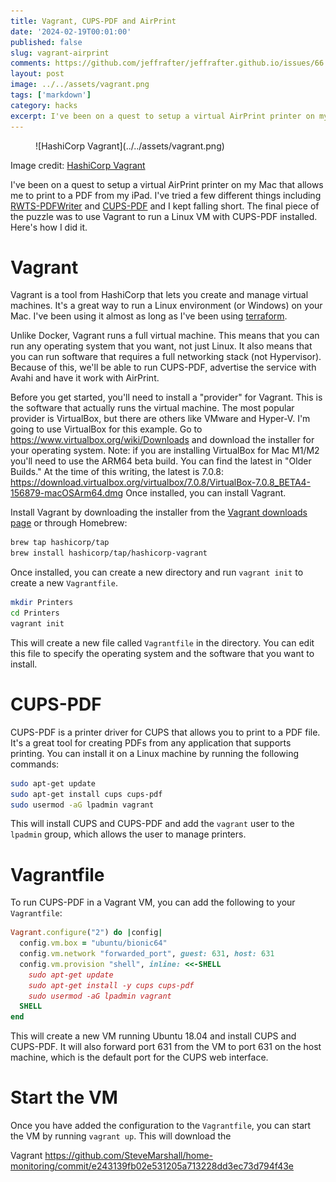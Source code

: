 ```yaml
---
title: Vagrant, CUPS-PDF and AirPrint
date: '2024-02-19T00:01:00'
published: false
slug: vagrant-airprint
comments: https://github.com/jeffrafter/jeffrafter.github.io/issues/66
layout: post
image: ../../assets/vagrant.png
tags: ['markdown']
category: hacks
excerpt: I've been on a quest to setup a virtual AirPrint printer on my Mac that allows me to print to a PDF from my iPad. I've tried a few different things including RWTS-PDFWriter and CUPS-PDF and I kept falling short. The final piece of the puzzle was to use Vagrant to run a Linux VM with CUPS-PDF installed. Here's how I did it.
---
```


<figure class="fullwidth">
![HashiCorp Vagrant](../../assets/vagrant.png)
</figure>
<figcaption class="fullwidth">
Image credit: <a href="https://vagrantup.com">HashiCorp Vagrant</a>
</figcaption>

I've been on a quest to setup a virtual AirPrint printer on my Mac that allows me to print to a PDF from my iPad. I've tried a few different things including [RWTS-PDFWriter](/printers) and [CUPS-PDF](/docker-and-cups-pdf/) and I kept falling short. The final piece of the puzzle was to use Vagrant to run a Linux VM with CUPS-PDF installed. Here's how I did it.

# Vagrant

Vagrant is a tool from HashiCorp that lets you create and manage virtual machines. It's a great way to run a Linux environment (or Windows) on your Mac. I've been using it almost as long as I've been using [terraform](/terraform-and-aws/#some-history).

Unlike Docker, Vagrant runs a full virtual machine. This means that you can run any operating system that you want, not just Linux. It also means that you can run software that requires a full networking stack (not Hypervisor). Because of this, we'll be able to run CUPS-PDF, advertise the service with Avahi and have it work with AirPrint.

Before you get started, you'll need to install a "provider" for Vagrant. This is the software that actually runs the virtual machine. The most popular provider is VirtualBox, but there are others like VMware and Hyper-V. I'm going to use VirtualBox for this example. Go to https://www.virtualbox.org/wiki/Downloads and download the installer for your operating system. Note: if you are installing VirtualBox for Mac M1/M2 you'll need to use the ARM64 beta build. You can find the latest in "Older Builds." At the time of this writing, the latest is 7.0.8: https://download.virtualbox.org/virtualbox/7.0.8/VirtualBox-7.0.8_BETA4-156879-macOSArm64.dmg Once installed, you can install Vagrant.

Install Vagrant by downloading the installer from the [Vagrant downloads page](https://www.vagrantup.com/downloads) or through Homebrew:

```bash
brew tap hashicorp/tap
brew install hashicorp/tap/hashicorp-vagrant
```

Once installed, you can create a new directory and run `vagrant init` to create a new `Vagrantfile`.

```bash
mkdir Printers
cd Printers
vagrant init
```

This will create a new file called `Vagrantfile` in the directory. You can edit this file to specify the operating system and the software that you want to install.



# CUPS-PDF

CUPS-PDF is a printer driver for CUPS that allows you to print to a PDF file. It's a great tool for creating PDFs from any application that supports printing. You can install it on a Linux machine by running the following commands:

```bash
sudo apt-get update
sudo apt-get install cups cups-pdf
sudo usermod -aG lpadmin vagrant
```

This will install CUPS and CUPS-PDF and add the `vagrant` user to the `lpadmin` group, which allows the user to manage printers.

# Vagrantfile

To run CUPS-PDF in a Vagrant VM, you can add the following to your `Vagrantfile`:

```ruby
Vagrant.configure("2") do |config|
  config.vm.box = "ubuntu/bionic64"
  config.vm.network "forwarded_port", guest: 631, host: 631
  config.vm.provision "shell", inline: <<-SHELL
    sudo apt-get update
    sudo apt-get install -y cups cups-pdf
    sudo usermod -aG lpadmin vagrant
  SHELL
end
```

This will create a new VM running Ubuntu 18.04 and install CUPS and CUPS-PDF. It will also forward port 631 from the VM to port 631 on the host machine, which is the default port for the CUPS web interface.

# Start the VM

Once you have added the configuration to the `Vagrantfile`, you can start the VM by running `vagrant up`. This will download the


Vagrant
https://github.com/SteveMarshall/home-monitoring/commit/e243139fb02e531205a713228dd3ec73d794f43e
